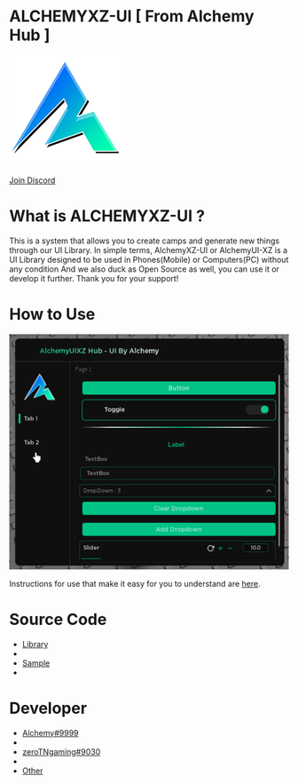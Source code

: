 # ALCHEMYXZ-UI [ From Alchemy Hub ]

![image](./Image/AlchemyLogo.png)

[Join Discord](https://discord.gg/dUdzZskBCC)

# What is ALCHEMYXZ-UI ?

This is a system that allows you to create camps and generate new things through our UI Library. In simple terms, AlchemyXZ-UI or AlchemyUI-XZ is a UI Library designed to be used in Phones(Mobile) or Computers(PC) without any condition And we also duck as Open Source as well, you can use it or develop it further. Thank you for your support!

# How to Use

![image](./Image/SampleUI.png)

Instructions for use that make it easy for you to understand are [here](./Documentation.md).

# Source Code

- [Library](./Library.lua)
- 
- [Sample](./Sample.lua)
- 
# Developer

- [Alchemy#9999](https://github.com/ZoiIntra)
- 
- [zeroTNgaming#9030](https://github.com/ZPSXHUB)
- 
- [Other](https://discord.gg/dUdzZskBCC)
